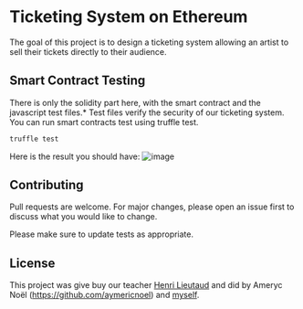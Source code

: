 # Ticketing System on Ethereum

The goal of this project is to design a ticketing system allowing an artist to sell their tickets directly to their audience.

## Smart Contract Testing

There is only the solidity part here, with the smart contract and the javascript test files.*
Test files verify the security of our ticketing system.
You can run smart contracts test using truffle test.

```python
truffle test
```

Here is the result you should have:
![image](C:\Users\marti\Desktop\ESILV\FinTech_S9\Blockchain_Programming\TD8_truffle-testing\image.png)

## Contributing
Pull requests are welcome. For major changes, please open an issue first to discuss what you would like to change.

Please make sure to update tests as appropriate.

## License

This project was give buy our teacher [Henri Lieutaud](https://github.com/l-henri) and did by Ameryc Noël (https://github.com/aymericnoel) and [myself](https://github.com/jmc171144).
